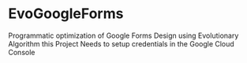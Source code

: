 # EvoGoogleForms
Programmatic optimization of   Google Forms Design using Evolutionary Algorithm
this Project Needs to setup credentials in the Google Cloud Console

